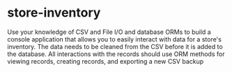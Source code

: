 # store-inventory
Use your knowledge of CSV and File I/O and database ORMs to build a console application that allows you to easily interact with data for a store's inventory. The data needs to be cleaned from the CSV before it is added to the database. All interactions with the records should use ORM methods for viewing records, creating records, and exporting a new CSV backup
